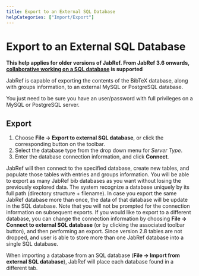 ```yaml
---
title: Export to an External SQL Database
helpCategories: ["Import/Export"]
---
```


# Export to an External SQL Database

**This help applies for older versions of JabRef.
From JabRef 3.6 onwards, [collaborative working on a SQL database](SQLDatabase) is supported**


JabRef is capable of exporting the contents of the BibTeX database, along with groups information, to an external MySQL or PostgreSQL database.

You just need to be sure you have an user/password with full privileges on a MySQL or PostgreSQL server.

## Export

1.  Choose **File → Export to external SQL database**, or click the corresponding button on the toolbar.
2.  Select the database type from the drop down menu for *Server Type*.
3.  Enter the database connection information, and click **Connect**.

JabRef will then connect to the specified database, create new tables, and populate those tables with entries and groups information. You will be able to export as many JabRef bib databases as you want without losing the previously explored data. The system recognize a database uniquely by its full path (directory structure + filename). In case you export the same JabRef database more than once, the data of that database will be update in the SQL database. Note that you will not be prompted for the connection information on subsequent exports. If you would like to export to a different database, you can change the connection information by choosing **File → Connect to external SQL database** (or by clicking the associated toolbar button), and then performing an export. Since version 2.8 tables are not dropped, and user is able to store more than one JabRef database into a single SQL database.

When importing a database from an SQL database (**File → Import from external SQL database**), JabRef will place each database found in a different tab.
